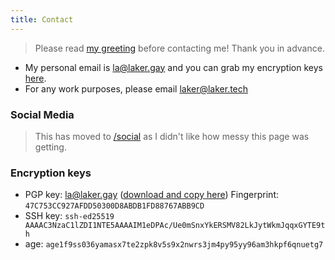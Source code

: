 ```yaml
---
title: Contact
---
```


> Please read [my greeting](/greeting) before contacting me! Thank you in advance.

- My personal email is [la@laker.gay](mailto:la@laker.gay) and you can grab my encryption keys [here](/keys).
- For any work purposes, please email [laker@laker.tech](mailto:laker@laker.tech)

### Social Media
> This has moved to [/social](/social) as I didn't like how messy this page was getting.

### Encryption keys
- PGP key: la@laker.gay ([download and copy here](/.well-known/pgp)) Fingerprint: `47C753CC927AFDD50300D8ABDB1FD88767ABB9CD`
- SSH key: `ssh-ed25519 AAAAC3NzaC1lZDI1NTE5AAAAIM1eDPAc/Ue0mSnxYkERSMV82LkJytWkmJqqxGYTE9th`
- age: `age1f9ss036yamasx7te2zpk8v5s9x2nwrs3jm4py95yy96am3hkpf6qnuetg7`